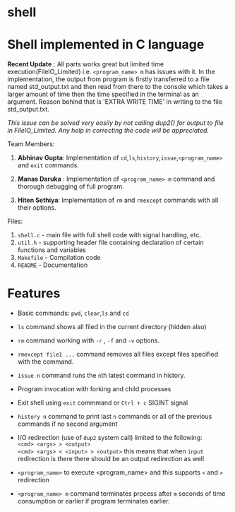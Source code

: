# shell
Shell implemented in C language
==============
**Recent Update** : All parts works great but limited time execution(FileIO_Limited) i.e. `<program_name> m` has issues with it. In the implementation, the output from program is firstly transferred to a file named std_output.txt and then read from there to the console which takes a larger amount of time then the time specified in the terminal as an argument. Reason behind that is 'EXTRA WRITE TIME' in writing to the file std_output.txt.

*This issue can be solved very easily by not calling dup2() for output to file in FileIO_Limited. Any help in correcting the code will be appreciated.*   

Team Members:
1) **Abhinav Gupta**: Implementation of `cd`,`ls`,`history`,`issue`,`<program_name>` and `exit` commands.
    
2) **Manas Daruka** : Implementation of `<program_name> m` command and thorough debugging of full program.

3) **Hiten Sethiya**: Implementation of `rm` and `rmexcept` commands with all their options.

Files:
1) `shell.c`  - main file with full shell code with signal handling, etc.
2) `util.h`   - supporting header file containing declaration of certain functions and variables
3) `Makefile` - Compilation code
4) `README`   - Documentation

Features
==============

* Basic commands: `pwd`, `clear`,`ls` and `cd`

* `ls` command shows all filed in the current directory (hidden also)

* `rm` command working with `-r` , `-f` and `-v` options. 
* `rmexcept file1 ...` command removes all files except files specified with the command.
* `issue n` command runs the `n`th latest command in history. 

* Program invocation with forking and child processes

* Exit shell using `exit` commmand or `Ctrl + c` SIGINT signal

* `history n` command to print last `n` commands or all of the previous commands if no second argument 

* I/O redirection (use of `dup2` system call) limited to the following:  
        `<cmd> <args> > <output>`  
        `<cmd> <args> < <input> > <output>`
  this means that when `input` redirection is there there should be an output redirection as well

* `<program_name>` to execute <program_name> and this supports `<` and `>` redirection
* `<program_name> m` command terminates process after `m` seconds of time consumption or earlier if program terminates   earlier.
